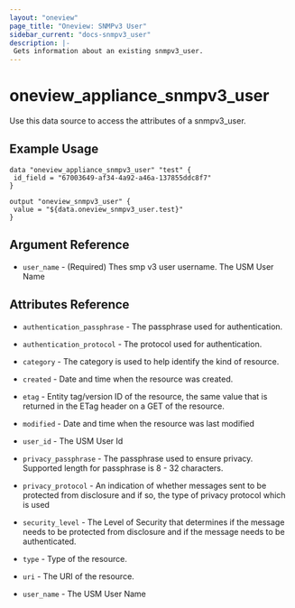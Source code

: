 ```yaml
---
layout: "oneview"
page_title: "Oneview: SNMPv3 User"
sidebar_current: "docs-snmpv3_user"
description: |-
 Gets information about an existing snmpv3_user.
---
```


# oneview\_appliance\_snmpv3\_user

Use this data source to access the attributes of a snmpv3_user.

## Example Usage

```hcl
data "oneview_appliance_snmpv3_user" "test" {
 id_field = "67003649-af34-4a92-a46a-137855ddc8f7"
}

output "oneview_snmpv3_user" {
 value = "${data.oneview_snmpv3_user.test}"
}
```

## Argument Reference

* `user_name` - (Required) Thes smp v3 user username. The USM User Name

## Attributes Reference

* `authentication_passphrase` - The passphrase used for authentication.

* `authentication_protocol` - The protocol used for authentication.

* `category` - The category is used to help identify the kind of resource.

* `created` - Date and time when the resource was created.

* `etag` - Entity tag/version ID of the resource, the same value that is returned in the ETag header on a GET of the resource.
  
* `modified` - Date and time when the resource was last modified

* `user_id` - The USM User Id
  
* `privacy_passphrase` - The passphrase used to ensure privacy. Supported length for passphrase is 8 - 32 characters.
  
* `privacy_protocol` - An indication of whether messages sent to be protected from disclosure and if so, the type of privacy protocol which is used
  
* `security_level` - The Level of Security that determines if the message needs to be protected from disclosure and if the message needs to be authenticated.

* `type` - Type of the resource.

* `uri` - The URI of the resource.

* `user_name` - The USM User Name

